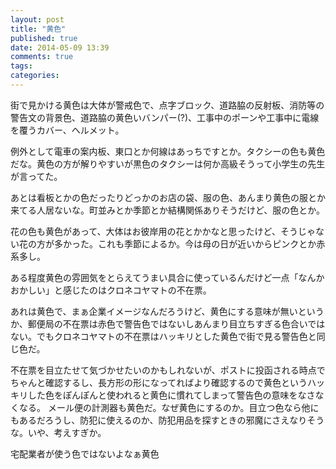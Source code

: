 ```yaml
---
layout: post
title: "黄色"
published: true
date: 2014-05-09 13:39
comments: true
tags: 
categories: 
---
```


街で見かける黄色は大体が警戒色で、点字ブロック、道路脇の反射板、消防等の警告文の背景色、道路脇の黄色いバンパー(?)、工事中のポーンや工事中に電線を覆うカバー、ヘルメット。

例外として電車の案内板、東口とか何線はあっちですとか。タクシーの色も黄色だな。黄色の方が解りやすいが黒色のタクシーは何か高級そうって小学生の先生が言ってた。

あとは看板とかの色だったりどっかのお店の袋、服の色、あんまり黄色の服とか来てる人居ないな。町並みとか季節とか結構関係ありそうだけど、服の色とか。

花の色も黄色があって、大体はお彼岸用の花とかかなと思ったけど、そうじゃない花の方が多かった。これも季節によるか。今は母の日が近いからピンクとか赤系多し。


ある程度黄色の雰囲気をとらえてうまい具合に使っているんだけど一点「なんかおかしい」と感じたのはクロネコヤマトの不在票。

あれは黄色で、まぁ企業イメージなんだろうけど、黄色にする意味が無いというか、郵便局の不在票は赤色で警告色ではないしあんまり目立ちすぎる色合いではない。でもクロネコヤマトの不在票はハッキリとした黄色で街で見る警告色と同じ色だ。

不在票を目立たせて気づかせたいのかもしれないが、ポストに投函される時点でちゃんと確認するし、長方形の形になってればより確認するので黄色というハッキリした色をぽんぽんと使われると黄色に慣れてしまって警告色の意味をなさなくなる。
メール便の計測器も黄色だ。なぜ黄色にするのか。目立つ色なら他にもあるだろうし、防犯に使えるのか、防犯用品を探すときの邪魔にさえなりそうな。いや、考えすぎか。


宅配業者が使う色ではないよなぁ黄色

